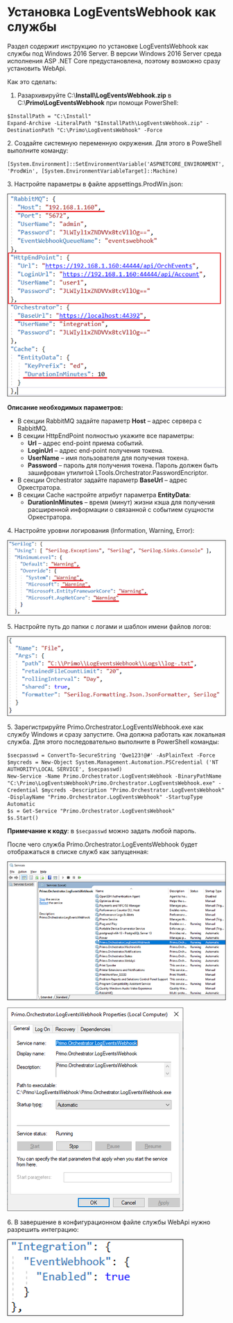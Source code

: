 # Установка LogEventsWebhook как службы
Раздел содержит инструкцию по установке LogEventsWebhook как службы под Windows 2016 Server. В версии Windows 2016 Server среда исполнения ASP .NET Core предустановлена, поэтому возможно сразу установить WebApi. 

Как это сделать:

1. Разархивируйте C:\\**Install\LogEventsWebhook.zip** в C:\\**Primo\LogEventsWebhook** при помощи PowerShell:
```
$InstallPath = "C:\Install"
Expand-Archive -LiteralPath "$InstallPath\LogEventsWebhook.zip" -DestinationPath "C:\Primo\LogEventsWebhook" -Force
```

2\. Создайте системную переменную окружения. Для этого в PoweShell выполните команду:
```
[System.Environment]::SetEnvironmentVariable('ASPNETCORE_ENVIRONMENT', 'ProdWin', [System.EnvironmentVariableTarget]::Machine)
```

3\. Настройте параметры в файле appsettings.ProdWin.json:

![](../../resources/admin/windows/install-webhooks-1.png)

**Описание необходимых параметров:**

* В секции RabbitMQ задайте параметр **Host** – адрес сервера с RabbitMQ.
* В секции HttpEndPoint полностью укажите все параметры:
  * **Url** – адрес end-point приема событий.
  * **LoginUrl** – адрес end-point получения токена.
  * **UserName** – имя пользователя для получения токена.
  * **Password** – пароль для получения токена. Пароль должен быть зашифрован утилитой LTools.Orchestrator.PasswordEncriptor.
* В секции Orchestrator задайте параметр **BaseUrl** – адрес Оркестратора.
* В секции Cache настройте атрибут параметра **EntityData**:
  * **DurationInMinutes** – время (минут) жизни кэша для получения расширенной информации о связанной с событием сущности Оркестратора.

4\. Настройте уровни логирования (Information, Warning, Error):

![](../../resources/admin/windows/install-webhooks-2.png)

5\. Настройте путь до папки с логами и шаблон имени файлов логов:

![](../../resources/admin/windows/install-webhooks-3.png)

5\. Зарегистрируйте Primo.Orchestrator.LogEventsWebhook.exe как службу Windows и сразу запустите. Она должна работать как локальная служба. Для этого последовательно выполните в PowerShell команды:
```
$secpasswd = ConvertTo-SecureString 'Qwe123!@#' -AsPlainText -Force 
$mycreds = New-Object System.Management.Automation.PSCredential ('NT AUTHORITY\LOCAL SERVICE', $secpasswd)  
New-Service -Name Primo.Orchestrator.LogEventsWebhook -BinaryPathName "C:\Primo\LogEventsWebhook\Primo.Orchestrator.LogEventsWebhook.exe" -Credential $mycreds -Description "Primo.Orchestrator.LogEventsWebhook" -DisplayName "Primo.Orchestrator.LogEventsWebhook" -StartupType Automatic 
$s = Get-Service "Primo.Orchestrator.LogEventsWebhook"
$s.Start()
```
**Примечание к коду**: в `$secpasswd` можно задать любой пароль.

После чего служба Primo.Orchestrator.LogEventsWebhook будет отображаться в списке служб как запущенная:

![](../../resources/admin/windows/install-webhooks-4.png)

![](../../resources/admin/windows/install-webhooks-5.png)

6\. В завершение в конфигурационном файле службы WebApi нужно разрешить интеграцию:

![](../../resources/admin/windows/install-webhooks-6.png)
